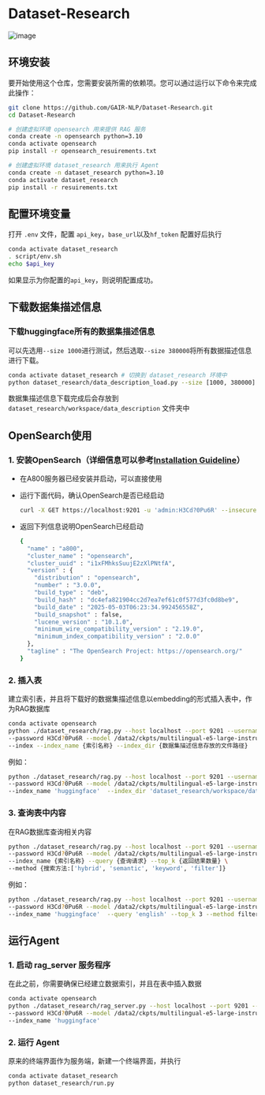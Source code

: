 # Dataset-Research

![image](https://github.com/user-attachments/assets/af0f44de-f085-4098-a08b-94789d862875)

## 环境安装
要开始使用这个仓库，您需要安装所需的依赖项。您可以通过运行以下命令来完成此操作：     

```bash
git clone https://github.com/GAIR-NLP/Dataset-Research.git
cd Dataset-Research

# 创建虚拟环境 opensearch 用来提供 RAG 服务
conda create -n opensearch python=3.10
conda activate opensearch
pip install -r opensearch_resuirements.txt

# 创建虚拟环境 dataset_research 用来执行 Agent
conda create -n dataset_research python=3.10
conda activate dataset_research
pip install -r resuirements.txt
```

## 配置环境变量
打开 `.env` 文件，配置 `api_key`，`base_url`以及`hf_token`
配置好后执行
```bash
conda activate dataset_research
. script/env.sh
echo $api_key
```
如果显示为你配置的`api_key`，则说明配置成功。

## 下载数据集描述信息
### 下载huggingface所有的数据集描述信息
可以先选用`--size 1000`进行测试，然后选取`--size 380000`将所有数据描述信息进行下载。
```bash
conda activate dataset_research # 切换到 dataset_research 环境中
python dataset_research/data_description_load.py --size [1000, 380000]
```
数据集描述信息下载完成后会存放到 `dataset_research/workspace/data_description` 文件夹中

## OpenSearch使用
### 1. 安装OpenSearch（详细信息可以参考[Installation Guideline](https://docs.opensearch.org/docs/latest/install-and-configure/install-opensearch/debian/)）
  - 在A800服务器已经安装并启动，可以直接使用
  - 运行下面代码，确认OpenSearch是否已经启动
    ```bash
    curl -X GET https://localhost:9201 -u 'admin:H3Cd?0Pu6R' --insecure
    ```

  - 返回下列信息说明OpenSearch已经启动
    ```bash
    {
      "name" : "a800",
      "cluster_name" : "opensearch",
      "cluster_uuid" : "i1xFMhksSuujE2zXlPNtfA",
      "version" : {
        "distribution" : "opensearch",
        "number" : "3.0.0",
        "build_type" : "deb",
        "build_hash" : "dc4efa821904cc2d7ea7ef61c0f577d3fc0d8be9",
        "build_date" : "2025-05-03T06:23:34.992456558Z",
        "build_snapshot" : false,
        "lucene_version" : "10.1.0",
        "minimum_wire_compatibility_version" : "2.19.0",
        "minimum_index_compatibility_version" : "2.0.0"
      },
      "tagline" : "The OpenSearch Project: https://opensearch.org/"
    }
    ```
### 2. 插入表
建立索引表，并且将下载好的数据集描述信息以embedding的形式插入表中，作为RAG数据库
```bash
conda activate opensearch
python ./dataset_research/rag.py --host localhost --port 9201 --username admin \ 
--password H3Cd?0Pu6R --model /data2/ckpts/multilingual-e5-large-instruct \ 
--index --index_name {索引名称} --index_dir {数据集描述信息存放的文件路径}
```

例如：
```bash
python ./dataset_research/rag.py --host localhost --port 9201 --username admin \ 
--password H3Cd?0Pu6R --model /data2/ckpts/multilingual-e5-large-instruct --index \ 
--index_name 'huggingface'  --index_dir 'dataset_research/workspace/data_description'
```


### 3. 查询表中内容
在RAG数据库查询相关内容
```bash
python ./dataset_research/rag.py --host localhost --port 9201 --username admin \ 
--password H3Cd?0Pu6R --model /data2/ckpts/multilingual-e5-large-instruct \ 
--index_name {索引名称} --query {查询请求} --top_k {返回结果数量} \ 
--method {搜索方法:['hybrid', 'semantic', 'keyword', 'filter']}
```

例如：
```bash
python ./dataset_research/rag.py --host localhost --port 9201 --username admin \  
--password H3Cd?0Pu6R --model /data2/ckpts/multilingual-e5-large-instruct \
--index_name 'huggingface'  --query 'english' --top_k 3 --method filter
```

 

## 运行Agent
### 1. 启动 rag_server 服务程序
在此之前，你需要确保已经建立数据索引，并且在表中插入数据
```bash
conda activate opensearch
python ./dataset_research/rag_server.py --host localhost --port 9201 --username admin \ 
--password H3Cd?0Pu6R --model /data2/ckpts/multilingual-e5-large-instruct \  
--index_name 'huggingface'
```


### 2. 运行 Agent
原来的终端界面作为服务端，新建一个终端界面，并执行
```bash
conda activate dataset_research
python dataset_research/run.py
```
